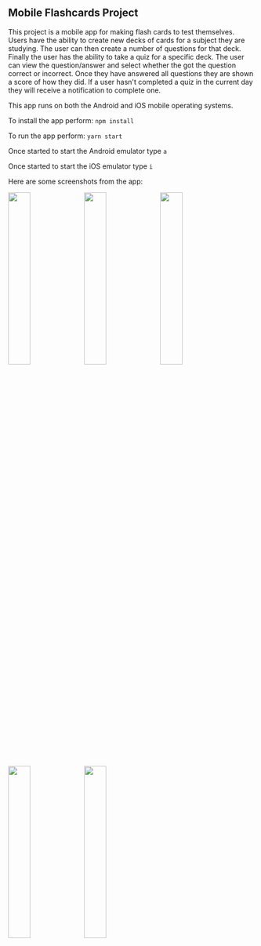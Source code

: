 ## Mobile Flashcards Project

This project is a mobile app for making flash cards to test themselves. Users have the ability to create new decks of cards for a subject they are studying. The user can then create a number of questions for that deck. Finally the user has the ability to take a quiz for a specific deck. The user can view the question/answer and select whether the got the question correct or incorrect. Once they have answered all questions they are shown a score of how they did. If a user hasn't completed a quiz in the current day they will receive a notification to complete one.

This app runs on both the Android and iOS mobile operating systems.

To install the app perform:
```npm install```

To run the app perform:
```yarn start```

Once started to start the Android emulator type `a`

Once started to start the iOS emulator type `i`

Here are some screenshots from the app:

<img src="images/home.png" width="30%"/>
<img src="images/new_deck.png" width="30%"/>
<img src="images/new_card.png" width="30%"/>
<img src="images/start_quiz.png" width="30%"/>
<img src="images/finish_quiz.png" width="30%"/>
